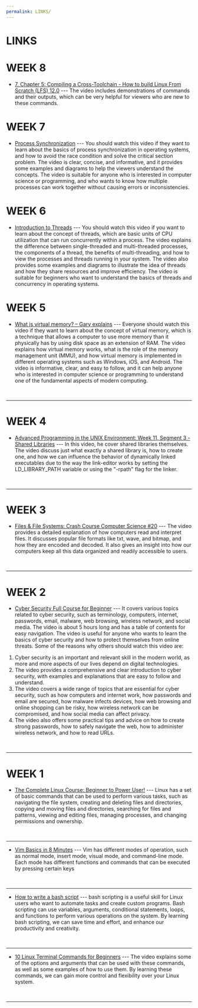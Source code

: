 ```yaml
---
permalink: LINKS/
---
```


# LINKS

<h1>WEEK 8</h1>

* [7. Chapter 5: Compiling a Cross-Toolchain - How to build Linux From Scratch (LFS) 12.0](https://www.youtube.com/watch?v=uggsnHSELos) ---
The video includes demonstrations of commands and their outputs, which can be very helpful for viewers who are new to these commands.

<h1>WEEK 7</h1>

* [Process Synchronization](https://www.youtube.com/watch?v=ph2awKa8r5Y&list=PLBlnK6fEyqRjDf_dmCEXgl6XjVKDDj0M2) ---
You should watch this video if they want to learn about the basics of process synchronization in operating systems, and how to avoid the race condition and solve the critical section problem. The video is clear, concise, and informative, and it provides some examples and diagrams to help the viewers understand the concepts. The video is suitable for anyone who is interested in computer science or programming, and who wants to know how multiple processes can work together without causing errors or inconsistencies.

<h1>WEEK 6</h1>

* [Introduction to Threads](https://www.youtube.com/watch?v=LOfGJcVnvAk) ---
You should watch this video if you want to learn about the concept of threads, which are basic units of CPU utilization that can run concurrently within a process. The video explains the difference between single-threaded and multi-threaded processes, the components of a thread, the benefits of multi-threading, and how to view the processes and threads running in your system. The video also provides some examples and diagrams to illustrate the idea of threads and how they share resources and improve efficiency. The video is suitable for beginners who want to understand the basics of threads and concurrency in operating systems.

<h1>WEEK 5</h1>

* [What is virtual memory? – Gary explains](https://www.youtube.com/watch?v=2quKyPnUShQ) ---
Everyone should watch this video if they want to learn about the concept of virtual memory, which is a technique that allows a computer to use more memory than it physically has by using disk space as an extension of RAM. The video explains how virtual memory works, what is the role of the memory management unit (MMU), and how virtual memory is implemented in different operating systems such as Windows, iOS, and Android. The video is informative, clear, and easy to follow, and it can help anyone who is interested in computer science or programming to understand one of the fundamental aspects of modern computing.
<br>
<hr>

<h1>WEEK 4</h1>

* [Advanced Programming in the UNIX Environment: Week 11, Segment 3 - Shared Libraries](https://www.youtube.com/watch?v=eloJO0ssrfc) ---
In this video, he cover shared libraries themselves. The video discuss just what exactly a shared library is, how to create one, and how we can influence the behavior of dynamically linked executables due to the way the link-editor works by setting the LD_LIBRARY_PATH variable or using the "-rpath" flag for the linker.
<br>
<hr>

<h1>WEEK 3</h1>

* [Files & File Systems: Crash Course Computer Science #20](https://www.youtube.com/watch?v=KN8YgJnShPM) ---
The video provides a detailed explanation of how computers read and interpret files. It discusses popular file formats like txt, wave, and bitmap, and how they are encoded and decoded. It also gives an insight into how our computers keep all this data organized and readily accessible to users.
<br>
<hr>

<h1>WEEK 2</h1>

* [Cyber Security Full Course for Beginner](https://www.youtube.com/watch?v=U_P23SqJaDc) ---
It covers various topics related to cyber security, such as terminology, computers, internet, passwords, email, malware, web browsing, wireless network, and social media. The video is about 5 hours long and has a table of contents for easy navigation. The video is useful for anyone who wants to learn the basics of cyber security and how to protect themselves from online threats. Some of the reasons why others should watch this video are:
1. Cyber security is an important and relevant skill in the modern world, as more and more aspects of our lives depend on digital technologies.
2. The video provides a comprehensive and clear introduction to cyber security, with examples and explanations that are easy to follow and understand.
3. The video covers a wide range of topics that are essential for cyber security, such as how computers and internet work, how passwords and email are secured, how malware infects devices, how web browsing and online shopping can be risky, how wireless network can be compromised, and how social media can affect privacy.
4. The video also offers some practical tips and advice on how to create strong passwords, how to safely navigate the web, how to administer wireless network, and how to read URLs.
<br>
<hr>

<h1>WEEK 1</h1>

* [The Complete Linux Course: Beginner to Power User!](https://www.youtube.com/watch?v=wBp0Rb-ZJak&ab_channel=JosephDelgadillo) ---
Linux has a set of basic commands that can be used to perform various tasks, such as navigating the file system, creating and deleting files and directories, copying and moving files and directories, searching for files and patterns, viewing and editing files, managing processes, and changing permissions and ownership.
<br>
<hr>

* [Vim Basics in 8 Minutes](https://www.youtube.com/watch?v=ggSyF1SVFr4&ab_channel=tutoriaLinux) ---
Vim has different modes of operation, such as normal mode, insert mode, visual mode, and command-line mode. Each mode has different functions and commands that can be executed by pressing certain keys
<br>
<hr>

* [How to write a bash script](https://www.youtube.com/watch?v=F-gskSl4pwQ&ab_channel=OMGenomics) ---
bash scripting is a useful skill for Linux users who want to automate tasks and create custom programs. Bash scripting can use variables, arguments, conditional statements, loops, and functions to perform various operations on the system. By learning bash scripting, we can save time and effort, and enhance our productivity and creativity.
<br>
<hr>

* [10 Linux Terminal Commands for Beginners](https://www.youtube.com/watch?v=CpTfQ-q6MPU&ab_channel=GaryExplains) ---
The video explains some of the options and arguments that can be used with these commands, as well as some examples of how to use them. By learning these commands, we can gain more control and flexibility over your Linux system.
<br>
<hr>
